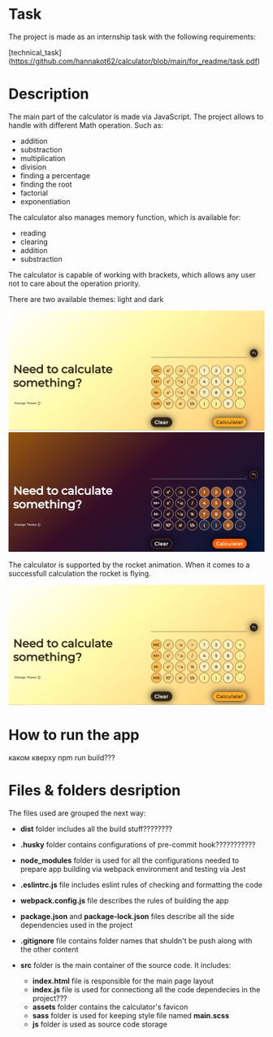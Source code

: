 # Task

The project is made as an internship task with the following requirements:

[technical_task] (https://github.com/hannakot62/calculator/blob/main/for_readme/task.pdf)

# Description

The main part of the calculator is made via JavaScript. The project allows to handle with different Math operation. Such as:

- addition
- substraction
- multiplication
- division
- finding a percentage
- finding the root
- factorial
- exponentiation

The calculator also manages memory function, which is available for:

- reading
- clearing
- addition
- substraction

The calculator is capable of working with brackets, which allows any user not to care about the operation priority.

There are two available themes: light and dark

![light-theme](https://raw.githubusercontent.com/hannakot62/calculator/main/for_readme/light.jpg "light-theme")
![dark-theme](https://raw.githubusercontent.com/hannakot62/calculator/main/for_readme/dark.jpg "dark-theme")

The calculator is supported by the rocket animation. When it comes to a successfull calculation the rocket is flying.

![rocket](https://raw.githubusercontent.com/hannakot62/calculator/main/for_readme/light.jpg "rocket")

# How to run the app

каком кверху
npm run build???

# Files & folders desription

The files used are grouped the next way:

- **dist** folder includes all the build stuff????????

* **.husky** folder contains configurations of pre-commit hook???????????

- **node_modules** folder is used for all the configurations needed to prepare app building via webpack environment and testing via Jest

* **.eslintrc.js** file includes eslint rules of checking and formatting the code

* **webpack.config.js** file describes the rules of building the app

* **package.json** and **package-lock.json** files describe all the side dependencies used in the project

* **.gitignore** file contains folder names that shuldn't be push along with the other content

* **src** folder is the main container of the source code. It includes:

  - **index.html** file is responsible for the main page layout
  - **index.js** file is used for connectiong all the code dependecies in the project???
  - **assets** folder contains the calculator's favicon
  - **sass** folder is used for keeping style file named **main.scss**
  - **js** folder is used as source code storage
